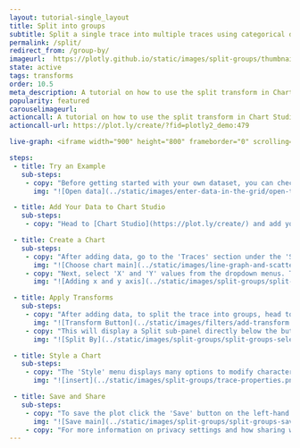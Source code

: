 ```yaml
---
layout: tutorial-single_layout
title: Split into groups
subtitle: Split a single trace into multiple traces using categorical data in Chart Studio
permalink: /split/
redirect_from: /group-by/
imageurl:  https://plotly.github.io/static/images/split-groups/thumbnail.png
state: active
tags: transforms
order: 10.5
meta_description: A tutorial on how to use the split transform in Chart Studio.
popularity: featured
carouselimageurl:
actioncall: A tutorial on how to use the split transform in Chart Studio.
actioncall-url: https://plot.ly/create/?fid=plotly2_demo:479

live-graph: <iframe width="900" height="800" frameborder="0" scrolling="no" src="//plot.ly/~plotly2_demo/479.embed"></iframe>

steps:
 - title: Try an Example
   sub-steps:
    - copy: "Before getting started with your own dataset, you can check out an example. You can use the data featured in this tutorial by clicking on 'Open This Data in Chart Studio' on the left-hand side. It'll open in your workspace."
      img: "![Open data](../static/images/enter-data-in-the-grid/open-this-data.png)"

 - title: Add Your Data to Chart Studio
   sub-steps:
    - copy: "Head to [Chart Studio](https://plot.ly/create/) and add your data. You have the option of typing directly in the grid, uploading your file, or entering the URL of an online dataset. Chart Studio accepts .xls, .xlsx, or .csv files. For more information on how to enter your data, see [this](https://help.plot.ly/add-data-to-the-plotly-grid/) tutorial."

 - title: Create a Chart
   sub-steps:
    - copy: "After adding data, go to the 'Traces' section under the 'Structure' menu on the left-hand side, then choose the 'Type' of trace. In this tutorial, 'Scatter' plot is used."
      img: "![Choose chart main](../static/images/line-graph-and-scatter-plot-with-excel/scatter-choose-chart.png)"
    - copy: "Next, select 'X' and 'Y' values from the dropdown menus. This will create a raw scatter trace, as seen below."
      img: "![Adding x and y axis](../static/images/split-groups/split-groups-import-data.png)"

 - title: Apply Transforms
   sub-steps:
    - copy: "After adding data, to split the trace into groups, head to the 'Transforms' section under the 'Structure' menu. Click on the '+ Transform' button on the top right corner of the panel and then choose the 'Split' option."
      img: "![Transform Button](../static/images/filters/add-transform.png)"
    - copy: "This will display a Split sub-panel directly below the button as seen below. Here, you can choose the data column containing the categories based on which you can split the trace; use the dropdown menu next to the attribute 'By' and then choose the desired categorical data. In this example, the trace is split based on the continents."
      img: "![Split By](../static/images/split-groups/split-groups-select-by.gif)"

 - title: Style a Chart
   sub-steps:
    - copy: "The 'Style' menu displays many options to modify characteristics of the overall chart layout or the individual traces. To see more options about styling the chart visit the [style and layout](https://help.plot.ly/tutorials/#layout) section of the Chart Studio documentation."
      img: "![insert](../static/images/split-groups/trace-properties.png)"

 - title: Save and Share
   sub-steps:
    - copy: "To save the plot click the 'Save' button on the left-hand side. A save modal will appear, as seen below, where you can specify the filenames and privacy settings for your plot and data grid."
      img: "![Save main](../static/images/split-groups/split-groups-save-main.png)"
    - copy: "For more information on privacy settings and how sharing works, visit Chart Studio's [sharing tutorial](http://help.plot.ly/save-share-and-export-in-plotly/)."
---
```

